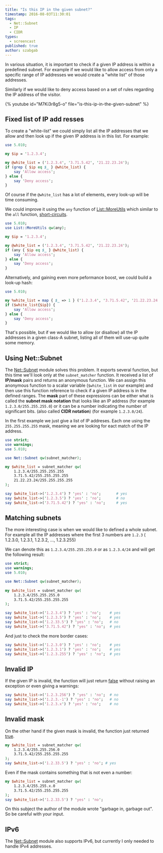 ```yaml
---
title: "Is this IP in the given subnet?"
timestamp: 2016-08-03T11:30:01
tags:
  - Net::Subnet
  - IP
  - CIDR
types:
  - screencast
published: true
author: szabgab
---
```



In various situation, it is important to check if a given IP address is within a predefined subnet.
For example if we would like to allow access from only a specific range of IP addresses we would create
a "white list" of those addresses.

Similarly if we would like to deny access based on a set of rules regarding the IP address of the visitor.


{% youtube id="M7Ki3r8g5-o" file="is-this-ip-in-the-given-subnet" %}

## Fixed list of IP add resses

To create a "white-list" we could simply list all the IP addresses that we allow and then look up if the
given IP address is in this list. For example:

```perl
use 5.010;

my $ip = '1.2.3.4';

my @white_list = ('1.2.3.4', '3.71.5.42', '21.22.23.24');
if (grep { $ip eq $_ } @white_list) {
    say 'Allow access';
} else {
    say 'Deny access';
}
```

Of course if the `@white_list` has a lot of elements, every look-up will be time consuming.

We could improve it using the `any` function of [List::MoreUtils](https://metacpan.org/pod/List::MoreUtils)
which similar to the `all` function, [short-circuits](/does-all-really-short-circuit).

```perl
use 5.010;
use List::MoreUtils qw(any);

my $ip = '1.2.3.4';

my @white_list = ('1.2.3.4', '3.71.5.42', '21.22.23.24');
if (any { $ip eq $_ } @white_list) {
    say 'Allow access';
} else {
    say 'Deny access';
}
```

Alternatively, and gaining even more peformance boost, we could build a look-up hash:

```perl
use 5.010;

my %white_list = map { $_ => 1 } ('1.2.3.4', '3.71.5.42', '21.22.23.24');
if ($white_list{$ip}) {
    say 'Allow access';
} else {
    say 'Deny access';
}
```

That's possible, but if we would like to allow (or disallow) all the IP addresses in a given class-A subnet, listing all of them will use-up quite some memory.


## Using  Net::Subnet

The [Net::Subnet](https://metacpan.org/pod/Net::Subnet) module solves this problem. It exports several function,
but this time we'll look only at the `subnet_matcher` function.
It received a list of **IP/mask** pairs and returns an anonymous function. We can assign this anonymous function
to a scalar variable (`$white_list` in our example) and then use this function reference to check if a
given IP address is in the defined ranges. The **mask** part of these expressions can be either what is called
the **subnet mask notation** that looks like an IP address (for example `1.2.3.0/255.255.255.0`) or
it can be a number indicating the number of significant bits. (also called **CIDR notation**)
(for example `1.2.3.0/24`).


In the first example we just give a list of IP addreses. Each one using the `255.255.255.255` mask,
meaning we are looking for eact match of the IP address.

```perl
use strict;
use warnings;
use 5.010;

use Net::Subnet qw(subnet_matcher);

my $white_list = subnet_matcher qw(
    1.2.3.4/255.255.255.255
    3.71.5.42/255.255.255.255
    21.22.23.24/255.255.255.255
);

say $white_list->('1.2.3.4') ? 'yes' : 'no';       # yes
say $white_list->('1.2.3.5') ? 'yes' : 'no';       # no
say $white_list->('3.71.5.42') ? 'yes' : 'no';     # yes
```

## Matching subnets

The more interesting case is when we would like to defined a whole subnet. For example all the IP addresses
where the first 3 numbers are `1.2.3` ( 1.2.3.0, 1.2.3.1, 1.2.3.2, ..., 1.2.3.255)

We can denote this as `1.2.3.4/255.255.255.0` or as `1.2.3.4/24` and will get the following result:

```perl
use strict;
use warnings;
use 5.010;

use Net::Subnet qw(subnet_matcher);
 
my $white_list = subnet_matcher qw(
    1.2.3.4/255.255.255.0
    3.71.5.42/255.255.255.255
);

say $white_list->('1.2.3.4') ? 'yes' : 'no';    # yes
say $white_list->('1.2.3.5') ? 'yes' : 'no';    # yes
say $white_list->('1.2.33.5') ? 'yes' : 'no';   # no
say $white_list->('3.71.5.42') ? 'yes' : 'no';  # yes
```

And just to check the more border cases:

```perl
say $white_list->('1.2.3.0') ? 'yes' : 'no';    # yes
say $white_list->('1.2.3.1') ? 'yes' : 'no';    # yes
say $white_list->('1.2.3.255') ? 'yes' : 'no';  # yes
```

## Invalid IP

If the given IP is invalid, the function will just return
[false](/boolean-values-in-perl) without raising an exception or even giving a warnings:

```perl
say $white_list->('1.2.3.256') ? 'yes' : 'no';  # no
say $white_list->('1.2.3.-1') ? 'yes' : 'no';   # no
say $white_list->('1.2.3.x') ? 'yes' : 'no';    # no
```


## Invalid mask

On the other hand if the given mask is invalid, the function just returned [true](/boolean-values-in-perl).

```perl
my $white_list = subnet_matcher qw(
    1.2.3.4/255.255.256.0
    3.71.5.42/255.255.255.255
);
say $white_list->('1.2.33.5') ? 'yes' : 'no'; # yes
```

Even if the mask contains something that is not even a number:

```perl
my $white_list = subnet_matcher qw(
    1.2.3.4/255.255.x.0
    3.71.5.42/255.255.255.255
);
say $white_list->('1.2.33.5') ? 'yes' : 'no';
```

On this subject the author of the module wrote "garbage in, garbage out".
So be careful with your input.


## IPv6

The [Net::Subnet](https://metacpan.org/pod/Net::Subnet) module also supports IPv6, but currently I only needed
to handle IPv4 addresses.

